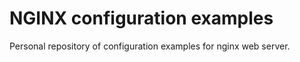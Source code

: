 # NGINX configuration examples

Personal repository of configuration examples for nginx web server.
